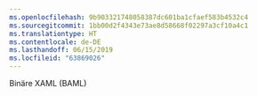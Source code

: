 ```yaml
---
ms.openlocfilehash: 9b903321748058387dc601ba1cfaef583b4532c4
ms.sourcegitcommit: 1bb00d2f4343e73ae8d58668f02297a3cf10a4c1
ms.translationtype: HT
ms.contentlocale: de-DE
ms.lasthandoff: 06/15/2019
ms.locfileid: "63869026"
---
```

Binäre XAML (BAML)